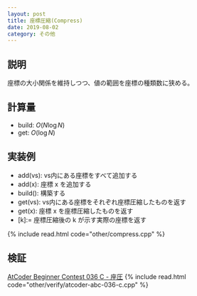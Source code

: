 ```yaml
---
layout: post
title: 座標圧縮(Compress)
date: 2019-08-02
category: その他
---
```


## 説明
座標の大小関係を維持しつつ、値の範囲を座標の種類数に狭める。

## 計算量
* build: $O(N \log N)$
* get: $O(\log N)$


## 実装例
* add(vs): vs内にある座標をすべて追加する
* add(x): 座標 x を追加する
* build(): 構築する
* get(vs): vs内にある座標をそれぞれ座標圧縮したものを返す
* get(x): 座標 x を座標圧縮したものを返す
* \[k\]:= 座標圧縮後の k が示す実際の座標を返す

{% include read.html  code="other/compress.cpp" %}

## 検証

[AtCoder Beginner Contest 036 C - 座圧](https://atcoder.jp/contests/abc036/tasks/abc036_c)
{% include read.html code="other/verify/atcoder-abc-036-c.cpp" %}

